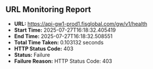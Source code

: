 ## URL Monitoring Report

- **URL:** https://api-gw1-prod1.fisglobal.com/gw/v1/health
- **Start Time:** 2025-07-27T16:18:32.405419
- **End Time:** 2025-07-27T16:18:32.508551
- **Total Time Taken:** 0.103132 seconds
- **HTTP Status Code:** 403
- **Status:** Failure
- **Failure Reason:** HTTP Status Code: 403
